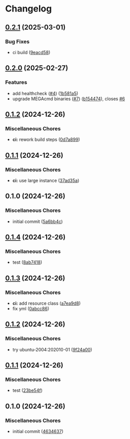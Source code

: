 # Changelog

## [0.2.1](https://github.com/j3ko/mega-sync/compare/v0.2.0...v0.2.1) (2025-03-01)


### Bug Fixes

* ci build ([9eacd58](https://github.com/j3ko/mega-sync/commit/9eacd588a75346d9fabeb71d3e32b86b21bc9df6))

## [0.2.0](https://github.com/j3ko/mega-sync/compare/v0.1.2...v0.2.0) (2025-02-27)


### Features

* add healthcheck ([#4](https://github.com/j3ko/mega-sync/issues/4)) ([1b581a5](https://github.com/j3ko/mega-sync/commit/1b581a5f9b474251a2ce404ba66fa3270f574217))
* upgrade MEGAcmd binaries ([#7](https://github.com/j3ko/mega-sync/issues/7)) ([b154474](https://github.com/j3ko/mega-sync/commit/b1544748a9b8cb7e772f05112746932ca85b27c8)), closes [#6](https://github.com/j3ko/mega-sync/issues/6)

## [0.1.2](https://github.com/j3ko/mega-sync/compare/v0.1.1...v0.1.2) (2024-12-26)


### Miscellaneous Chores

* **ci:** rework build steps ([0d7a899](https://github.com/j3ko/mega-sync/commit/0d7a89985eb7451313eba1c8d34a6c76349428fb))

## [0.1.1](https://github.com/j3ko/mega-sync/compare/v0.1.0...v0.1.1) (2024-12-26)


### Miscellaneous Chores

* **ci:** use large instance ([37ad35a](https://github.com/j3ko/mega-sync/commit/37ad35ab5b81d4af32c9b17ccd4c13d2a3840bc5))

## 0.1.0 (2024-12-26)


### Miscellaneous Chores

* initial commit ([5a6bb4c](https://github.com/j3ko/mega-sync/commit/5a6bb4c2499ee91ab4d9c0cb54102cfe4eaf5820))

## [0.1.4](https://github.com/j3ko/mega-sync/compare/v0.1.3...v0.1.4) (2024-12-26)


### Miscellaneous Chores

* test ([8ab7418](https://github.com/j3ko/mega-sync/commit/8ab7418812ea6789f1f2a3b2a8982f9b393feb7b))

## [0.1.3](https://github.com/j3ko/mega-sync/compare/v0.1.2...v0.1.3) (2024-12-26)


### Miscellaneous Chores

* **ci:** add resource class ([a7ea9d8](https://github.com/j3ko/mega-sync/commit/a7ea9d88e7fa3bf4b4819c22453114f117128a82))
* fix yml ([0abcc86](https://github.com/j3ko/mega-sync/commit/0abcc8623cde28b9552f006d093f650f12f60ee0))

## [0.1.2](https://github.com/j3ko/mega-sync/compare/v0.1.1...v0.1.2) (2024-12-26)


### Miscellaneous Chores

* try ubuntu-2004:202010-01 ([9f24a00](https://github.com/j3ko/mega-sync/commit/9f24a004dfa8ab6b6c3fef8de1361cc5cced9331))

## [0.1.1](https://github.com/j3ko/mega-sync/compare/v0.1.0...v0.1.1) (2024-12-26)


### Miscellaneous Chores

* test ([23be54f](https://github.com/j3ko/mega-sync/commit/23be54f041f180e7e967b1c88aef92181f2b6e50))

## 0.1.0 (2024-12-26)


### Miscellaneous Chores

* initial commit ([4634637](https://github.com/j3ko/mega-sync/commit/463463742c851e19bce28694172a3d773932ce59))
